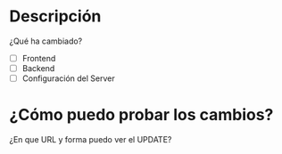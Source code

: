 # Descripción
¿Qué ha cambiado?

- [ ] Frontend
- [ ] Backend
- [ ] Configuración del Server

# ¿Cómo puedo probar los cambios?
¿En que URL y forma puedo ver el UPDATE?
